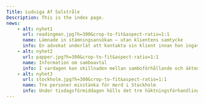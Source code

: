 ```yaml
---
Title: Ludviga Af Solstråle
Description: This is the index page.
news:
    - alt: nyhet1
      url: readingman.jpg?h=300&crop-to-fit&aspect-ratio=1:1
      name: Lämnade in stämningsansökan – utan klientens samtycke
      info: En advokat underlät att kontakta sin klient innan hon ingav en stämningsansökan till tingsrätten och informerade inte heller klienten om hennes rätt att kontakta ett ombud för rådgivning.Nu prickas advokaten av samfundets disciplinnämnd.
    - alt: nyhet2
      url: papper.jpg?h=300&crop-to-fit&aspect-ratio=1:1
      name: Information om samboavtal
      info: I vardagen kan skillnaden mellan samboförhållande och äktenskap verka hårfin, men juridiskt förhåller det sig lite annorlunda. Ett exempel är att sambor inte automatiskt ärver varandra. De blir inte heller underhållsskyldiga gentemot varandra efter en separation.
    - alt: nyhet3
      url: stockholm.jpg?h=300&crop-to-fit&aspect-ratio=1:1
      name: Tre personer misstänka för mord i Stockholm
      info: Under tisdagsförmiddagen hölls det tre häktningsförhandlingar i Uppsala tingsrätt där fem personer greps i helgen, detta med anledning av det misstänka mordet i knivsta-fallet. Det pågår tre häktningsförhandlingar i Uppsala tingsrätt under tisdagsförmiddagen på grund av det misstänkta mordet i Knivsta, där fem personer greps i helgen.
---
```

